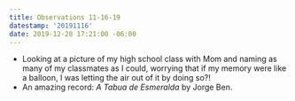 ```yaml
---
title: Observations 11-16-19
datestamp: '20191116'
date: 2019-12-28 17:21:00 -06:00
---
```


- Looking at a picture of my high school class with Mom and naming as many of my classmates as I could, worrying that if my memory were like a balloon, I was letting the air out of it by doing so?!
- An amazing record: *A Tabua de Esmeralda* by Jorge Ben.
